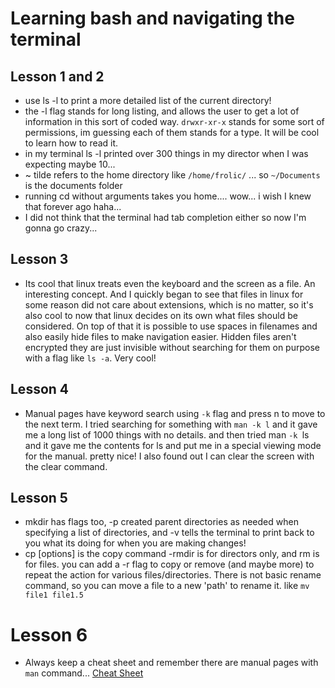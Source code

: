 # Learning bash and navigating the terminal

## Lesson 1 and 2

- use ls -l to print a more detailed list of the current directory!
- the -l flag stands for long listing, and allows the user to get a lot of information in this sort of coded way. `drwxr-xr-x` stands for some sort of permissions, im guessing each of them stands for a type. It will be cool to learn how to read it.
- in my terminal ls -l printed over 300 things in my director when I was expecting maybe 10...
- ~ tilde refers to the home directory like `/home/frolic/` ... so `~/Documents` is the documents folder
- running cd without arguments takes you home.... wow... i wish I knew that forever ago haha...
- I did not think that the terminal had tab completion either so now I'm gonna go crazy...

## Lesson 3

- Its cool that linux treats even the keyboard and the screen as a file. An interesting concept. And I quickly began to see that files in linux for some reason did not care about extensions, which is no matter, so it's also cool to now that linux decides on its own what files should be considered. On top of that it is possible to use spaces in filenames and also easily hide files to make navigation easier. Hidden files aren't encrypted they are just invisible without searching for them on purpose with a flag like `ls -a`. Very cool!

## Lesson 4

- Manual pages have keyword search using `-k` flag and press n to move to the next term. I tried searching for something with `man -k l` and it gave me a long list of 1000 things with no details. and then tried man `-k `ls and it gave me the contents for ls and put me in a special viewing mode for the manual. pretty nice! I also found out I can clear the screen with the clear command.

## Lesson 5

- mkdir has flags too, -p created parent directories as needed when specifying a list of directories, and -v tells the terminal to print back to you what its doing for when you are making changes!
- cp [options] <source> <desitination> is the copy command
  -rmdir is for directors only, and rm is for files. you can add a -r flag to copy or remove (and maybe more) to repeat the action for various files/directories. There is not basic rename command, so you can move a file to a new 'path' to rename it. like `mv file1 file1.5`

# Lesson 6

- Always keep a cheat sheet and remember there are manual pages with `man` command... [Cheat Sheet](https://ryanstutorials.net/linuxtutorial/cheatsheet.php)

